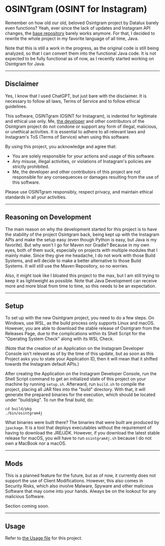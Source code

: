 # OSINTgram (OSINT for Instagram)
Remember on how old our old, beloved Osintgram project by Datalux barely even
functions? Yeah, ever since the lack of updates and Instagram API changes, the
[base repository](https://github.com/Datalux/Osintgram) barely works anymore. For
that, I decided to rewrite the whole project in my favorite language of all time,
Java.

Note that this is still a work in the progress, as the original code is still
being analyzed, so that I can convert them into the functional Java code. It is
not expected to be fully functional as of now, as I recently started working on
Osintgram for Java.

---

## Disclaimer
Yes, I know that I used ChatGPT, but just bare with the disclaimer. It is necessary
to follow all laws, Terms of Service and to follow ethical guidelines.

This software, OSINTgram (OSINT for Instagram), is indented for legitimate and
ethical use only. Me, [the developer](https://github.com/Datalux) and other
contributors of the Osintgram project do not condone or support any form of
illegal, malicious, or unethical activities. It is essential to adhere to all
relevant laws and Instagram's ToS (Terms of Service) when using this software.

By using this project, you acknowledge and agree that:

- You are solely responsible for your actions and usage of this software.
- Any misuse, illegal activities, or violations of Instagram's policies are
 strictly prohibited.
- Me, the developer and other contributors of this project are not responsible for
 any consequences or damages resulting from the use of this software.

Please use OSINTgram responsibly, respect privacy, and maintain ethical standards
in all your activities.

---

## Reasoning on Development
The main reason on why the development started for this project is to have the
stability of the project Osintgram back, being kept up with the Instagram APIs and
make the setup easy (even though Python is easy, but Java is my favorite). But why
won't I go for Maven nor Gradle? Because in my own eyes, both of them suck,
especially on projects with multiple modules that I mainly make. Since they give me
headache, I do not work with those Build Systems, and will decide to make a better
alternative to those Build Systems. It will still use the Maven Repository, so no
worries.

Also, it might look like I bloated this project to the max, but I am still trying
to keep it as lightweight as possible. Note that Java Development can receive more
and more bloat from time to time, so this needs to be an expectation.

---

## Setup
To set up with the new Osintgram project, you need to do a few steps. On Windows,
use WSL, as the build process only supports Linux and macOS. However, you are able
to download the stable release of Osintgram from the Releases Page, due to the
complications within its Shell Script for the "Operating System Check" along with
its WSL Check.

(Note that the creation of an Application on the Instagram Developer Console
isn't relevant as of by the time of this update, but as soon as this Project
asks you to state your Application ID, then it will mean that it shifted towards
the Instagram default APIs.)

After creating the Application on the Instagram Developer Console, run the Shell
Script command to get an initialized state of this project on your machine by
running `setup.sh`. Afterward, run `build.sh` to compile the project, placing all
JAR files into the "build" directory. With that, it will generate the prepared
binaries for the execution, which should be located under "build/pkg". To run the
final build, do:

```shell
cd build/pkg
./bin/osintgram4j
```

What binaries were built there? The binaries that were built are produced by
`jpackage`. It is a tool that deploys executables without the requirement of
having to download the JRE/JDK. However, if you download the latest stable release
for macOS, you will have to run `osintgram4j.sh` because I do not own a MacBook
nor a macOS.

---

## Mods
This is a planned feature for the future, but as of now, it currently does not
support the use of Client Modifications. However, this also comes in Security Risks,
which also involve Malware, Spyware and other malicious Software that may come into
your hands. Always be on the lookout for any malicious Software.

Section coming soon.

---

## Usage
Refer to [the Usage file](USAGE.md) for this project.